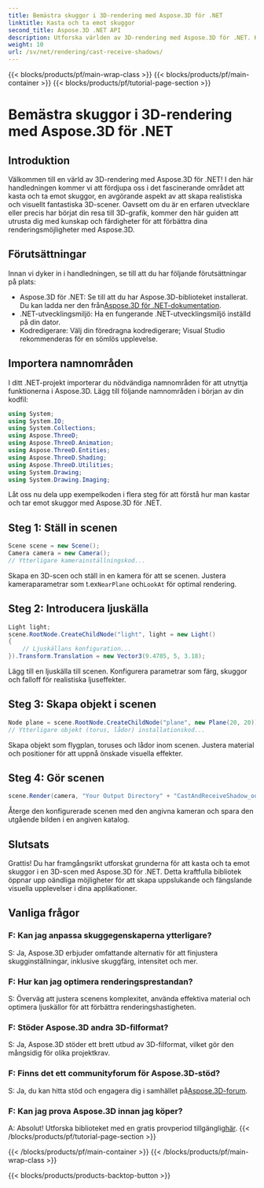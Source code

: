 ```yaml
---
title: Bemästra skuggor i 3D-rendering med Aspose.3D för .NET
linktitle: Kasta och ta emot skuggor
second_title: Aspose.3D .NET API
description: Utforska världen av 3D-rendering med Aspose.3D för .NET. Kasta och ta emot skuggor utan ansträngning. Ladda ner din kostnadsfria testversion nu!
weight: 10
url: /sv/net/rendering/cast-receive-shadows/
---
```


{{< blocks/products/pf/main-wrap-class >}}
{{< blocks/products/pf/main-container >}}
{{< blocks/products/pf/tutorial-page-section >}}

# Bemästra skuggor i 3D-rendering med Aspose.3D för .NET

## Introduktion
Välkommen till en värld av 3D-rendering med Aspose.3D för .NET! I den här handledningen kommer vi att fördjupa oss i det fascinerande området att kasta och ta emot skuggor, en avgörande aspekt av att skapa realistiska och visuellt fantastiska 3D-scener. Oavsett om du är en erfaren utvecklare eller precis har börjat din resa till 3D-grafik, kommer den här guiden att utrusta dig med kunskap och färdigheter för att förbättra dina renderingsmöjligheter med Aspose.3D.
## Förutsättningar
Innan vi dyker in i handledningen, se till att du har följande förutsättningar på plats:
-  Aspose.3D för .NET: Se till att du har Aspose.3D-biblioteket installerat. Du kan ladda ner den från[Aspose.3D för .NET-dokumentation](https://reference.aspose.com/3d/net/).
- .NET-utvecklingsmiljö: Ha en fungerande .NET-utvecklingsmiljö inställd på din dator.
- Kodredigerare: Välj din föredragna kodredigerare; Visual Studio rekommenderas för en sömlös upplevelse.
## Importera namnområden
I ditt .NET-projekt importerar du nödvändiga namnområden för att utnyttja funktionerna i Aspose.3D. Lägg till följande namnområden i början av din kodfil:
```csharp
using System;
using System.IO;
using System.Collections;
using Aspose.ThreeD;
using Aspose.ThreeD.Animation;
using Aspose.ThreeD.Entities;
using Aspose.ThreeD.Shading;
using Aspose.ThreeD.Utilities;
using System.Drawing;
using System.Drawing.Imaging;
```
Låt oss nu dela upp exempelkoden i flera steg för att förstå hur man kastar och tar emot skuggor med Aspose.3D för .NET.
## Steg 1: Ställ in scenen
```csharp
Scene scene = new Scene();
Camera camera = new Camera();
// Ytterligare kamerainställningskod...
```
Skapa en 3D-scen och ställ in en kamera för att se scenen. Justera kameraparametrar som t.ex`NearPlane` och`LookAt` för optimal rendering.
## Steg 2: Introducera ljuskälla
```csharp
Light light;
scene.RootNode.CreateChildNode("light", light = new Light()
{
    // Ljuskällans konfiguration...
}).Transform.Translation = new Vector3(9.4785, 5, 3.18);
```
Lägg till en ljuskälla till scenen. Konfigurera parametrar som färg, skuggor och falloff för realistiska ljuseffekter.
## Steg 3: Skapa objekt i scenen
```csharp
Node plane = scene.RootNode.CreateChildNode("plane", new Plane(20, 20));
// Ytterligare objekt (torus, lådor) installationskod...
```
Skapa objekt som flygplan, toruses och lådor inom scenen. Justera material och positioner för att uppnå önskade visuella effekter.
## Steg 4: Gör scenen
```csharp
scene.Render(camera, "Your Output Directory" + "CastAndReceiveShadow_out.png", new Size(1024, 1024), ImageFormat.Png, opt);
```
Återge den konfigurerade scenen med den angivna kameran och spara den utgående bilden i en angiven katalog.
## Slutsats
Grattis! Du har framgångsrikt utforskat grunderna för att kasta och ta emot skuggor i en 3D-scen med Aspose.3D för .NET. Detta kraftfulla bibliotek öppnar upp oändliga möjligheter för att skapa uppslukande och fängslande visuella upplevelser i dina applikationer.
## Vanliga frågor
### F: Kan jag anpassa skuggegenskaperna ytterligare?
S: Ja, Aspose.3D erbjuder omfattande alternativ för att finjustera skugginställningar, inklusive skuggfärg, intensitet och mer.
### F: Hur kan jag optimera renderingsprestandan?
S: Överväg att justera scenens komplexitet, använda effektiva material och optimera ljuskällor för att förbättra renderingshastigheten.
### F: Stöder Aspose.3D andra 3D-filformat?
S: Ja, Aspose.3D stöder ett brett utbud av 3D-filformat, vilket gör den mångsidig för olika projektkrav.
### F: Finns det ett communityforum för Aspose.3D-stöd?
 S: Ja, du kan hitta stöd och engagera dig i samhället på[Aspose.3D-forum](https://forum.aspose.com/c/3d/18).
### F: Kan jag prova Aspose.3D innan jag köper?
 A: Absolut! Utforska biblioteket med en gratis provperiod tillgänglig[här](https://releases.aspose.com/).
{{< /blocks/products/pf/tutorial-page-section >}}

{{< /blocks/products/pf/main-container >}}
{{< /blocks/products/pf/main-wrap-class >}}

{{< blocks/products/products-backtop-button >}}
